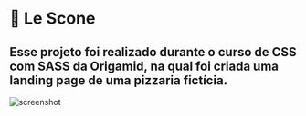 # 🍴 Le Scone
## Esse projeto foi realizado durante o curso de CSS com SASS da Origamid, na qual foi criada uma landing page de uma pizzaria fictícia.

![screenshot](https://user-images.githubusercontent.com/79033956/115158186-631d4080-a063-11eb-8068-355604077dfa.jpg)

